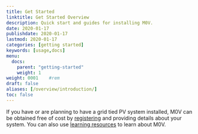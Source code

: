 ```yaml
---
title: Get Started
linktitle: Get Started Overview
description: Quick start and guides for installing M0V.
date: 2020-01-17
publishdate: 2020-01-17
lastmod: 2020-01-17
categories: [getting started]
keywords: [usage,docs]
menu:
  docs:
    parent: "getting-started"
    weight: 1
weight: 0001	#rem
draft: false
aliases: [/overview/introduction/]
toc: false
---
```


If you have or are planning to have a grid tied PV system installed, M0V can be obtained free of cost by [registering](register) and providing details about your system. You can also use [learning resources][] to learn about M0V.

[register]: https://m0v.in/register
[learning resources]: /getting-started/learning-resources/
